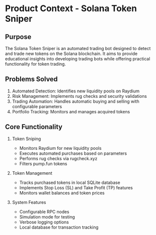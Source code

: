 # Product Context - Solana Token Sniper

## Purpose
The Solana Token Sniper is an automated trading bot designed to detect and trade new tokens on the Solana blockchain. It aims to provide educational insights into developing trading bots while offering practical functionality for token trading.

## Problems Solved
1. Automated Detection: Identifies new liquidity pools on Raydium
2. Risk Management: Implements rug checks and security validations
3. Trading Automation: Handles automatic buying and selling with configurable parameters
4. Portfolio Tracking: Monitors and manages acquired tokens

## Core Functionality
1. Token Sniping
   - Monitors Raydium for new liquidity pools
   - Executes automated purchases based on parameters
   - Performs rug checks via rugcheck.xyz
   - Filters pump.fun tokens

2. Token Management
   - Tracks purchased tokens in local SQLite database
   - Implements Stop Loss (SL) and Take Profit (TP) features
   - Monitors wallet balances and token prices

3. System Features
   - Configurable RPC nodes
   - Simulation mode for testing
   - Verbose logging options
   - Local database for transaction tracking